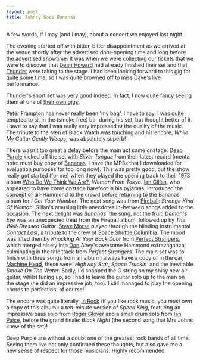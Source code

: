 ```yaml
---
layout: post
title: Johnsy Goes Bananas
---
```





A few words, if I may (and I may), about a concert we enjoyed last night.


The evening started off with bitter, bitter disappointment as we arrived at
the venue shortly after the advertised door-opening time and long before the
advertised showtime. It was when we were collecting our tickets that we were
to discover that <a href="http://www.roguestudios.co.uk/dh/">Dean Howard</a>
had already finished their set and that
<a href="http://www.thunderonline.com/">Thunder</a> were taking to the stage.
I had been looking forward to this gig for
<a href="http://johnsy.com/blog/?entry=20040918144509">quite some time</a>, so I was quite
browned off to miss Dave's live performance.


Thunder's short set was very good indeed. In fact, I now quite fancy seeing
them at one of
<a href="http://www.thunderonline.com/thunder/gigs/">their own gigs</a>.


<a href="http://www.frampton.com/">Peter Frampton</a> has never really been 'my
bag', I have to say. I was quite tempted to sit in the (smoke free) bar during
his set, but thought better of it. I have to say that I was really very
impressed at the quality of the music. The tribute to the Men of Black Watch
was touching and his encore, _While My Guitar Gently Weeps_, was
absolutely superb!

There wasn't too great a delay before the main act came onstage.
<a href="http://www.deep-purple.com/">Deep Purple</a> kicked off the set with
_Silver Tongue_ from their latest record (mental note: must buy copy of
<a href="http://www.amazon.co.uk/exec/obidos/ASIN/B0000A5BU2/johnsydotorg-21/">Bananas</a>,
I have the MP3s that I downloaded for evaluation purposes for too long now).
This was pretty good, but the show really got started (for me)
when they played the opening track to their 1973 album
<a href="http://www.amazon.co.uk/exec/obidos/ASIN/B0000A5BU2/johnsydotorg-21/">Who
Do We Think We Are?</a>, _Woman From Tokyo_.
<a href="http://www.gillan.com/">Ian Gillan</a>, who appeared to have come
onstage barefoot in his pyjamas, introduced the concept of air-Hammond to the
crowd before returning to the Bananas album for _I Got Your Number_.
The next song was from <a
href="http://www.amazon.co.uk/exec/obidos/ASIN/B000005RRP/johnsydotorg-21/">Fireball</a>:
_Strange Kind Of Woman_. Gillan's amusing little anecdotes in-between
songs added to the occasion. The next delight was _Bananas_: the song, not the
fruit! _Demon's Eye_ was an unexpected treat from the Fireball album,
followed up by _The Well-Dressed Guitar_.
<a href="http://www.stevemorse.com/">Steve Morse</a> played through the
blinding instrumental _Contact Lost_,
<a href="http://www.ultimate-guitar.com/news/general_music_news/deep_purple_space_shuttle_columbia_tribute.html">a
tribute to the crew of Space Shuttle Columbia</a>. The mood was lifted then by
_Knocking At Your Back Door_ from
<a
href="http://www.amazon.co.uk/exec/obidos/ASIN/B00000JBFW/johnsydotorg-21/">Perfect
Strangers</a>, which merged nicely into
<a href="http://www.donairey.com/">Don</a> Airey's awesome Hammond
extravaganza, culminating in the title track from _Perfect Strangers_.
The main set was to finish with three songs from an album I always have a copy
of in the car,
<a href="http://www.amazon.co.uk/exec/obidos/ASIN/B000006UD8/johnsydotorg-21/">Machine
Head</a>, these were: _Highway Star_, _Space Truckin'_ and the
inevitable _Smoke On The Water_. Sadly, I'd snapped the G string on my
shiny new air guitar, whilst tuning up, so I had to leave the guitar solo up
to the man on the stage (he did an impressive job, too). I still managed to
play the opening chords to perfection, of course!


The encore was quite literally,
<a href="http://www.amazon.co.uk/exec/obidos/ASIN/B000005RQT/johnsydotorg-21/">In
Rock</a> (if you like rock music, you _must_ own a copy of this album):
a ten-minute version of _Speed King_, featuring an impressive bass solo
from <a href="http://www.rogerglover.com/">Roger Glover</a> and a small drum
solo from <a href="http://www.deep-purple.com/band/?paice">Ian Paice</a>,
before the grand finale: _Black Night_ (the second song that Mrs Johns
knew of the set)!


Deep Purple are without a doubt one of the greatest rock bands of all time.
Seeing them live not only confirmed these thoughts, but also gave me a new
sense of respect for those musicians. Highly recommended.



